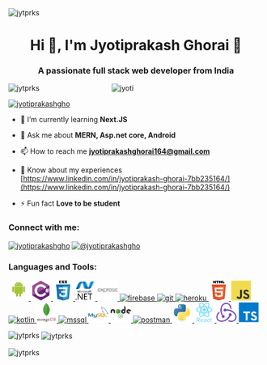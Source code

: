 <img  src="https://avatars.githubusercontent.com/u/36029299?v=4&size=64" alt="jytprks" />
<h1 align="center">Hi 👋, I'm Jyotiprakash Ghorai 🤖</h1>
<h3 align="center">A passionate full stack web developer from India</h3>

<img align="right" alt="jyoti" width="300" src="https://pbs.twimg.com/profile_images/1432920261167255563/an3T4K-9_400x400.jpg"/>
<p align="left"> <img src="https://komarev.com/ghpvc/?username=jytprks&label=Profile%20views&color=0e75b6&style=flat" alt="jytprks" /> </p>

<p align="left"> <a href="https://twitter.com/jyotiprakashgho" target="blank"><img src="https://img.shields.io/twitter/follow/jyotiprakashgho?logo=twitter&style=for-the-badge" alt="jyotiprakashgho" /></a> </p>

- 🌱 I’m currently learning **Next.JS**

- 💬 Ask me about **MERN, Asp.net core, Android**

- 📫 How to reach me **jyotiprakashghorai164@gmail.com**

- 📄 Know about my experiences [https://www.linkedin.com/in/jyotiprakash-ghorai-7bb235164/](https://www.linkedin.com/in/jyotiprakash-ghorai-7bb235164/)

- ⚡ Fun fact **Love to be student**

<h3 align="left">Connect with me:</h3>
<p align="left">
<a href="https://twitter.com/jyotiprakashgho" target="blank"><img align="center" src="https://raw.githubusercontent.com/rahuldkjain/github-profile-readme-generator/master/src/images/icons/Social/twitter.svg" alt="jyotiprakashgho" height="30" width="40" /></a>
<a href="https://linkedin.com/in/@jyotiprakashgho" target="blank"><img align="center" src="https://raw.githubusercontent.com/rahuldkjain/github-profile-readme-generator/master/src/images/icons/Social/linked-in-alt.svg" alt="@jyotiprakashgho" height="30" width="40" /></a>
</p>

<h3 align="left">Languages and Tools:</h3>
<p align="left"> <a href="https://developer.android.com" target="_blank" rel="noreferrer"> <img src="https://raw.githubusercontent.com/devicons/devicon/master/icons/android/android-original-wordmark.svg" alt="android" width="40" height="40"/> </a> <a href="https://www.w3schools.com/cs/" target="_blank" rel="noreferrer"> <img src="https://raw.githubusercontent.com/devicons/devicon/master/icons/csharp/csharp-original.svg" alt="csharp" width="40" height="40"/> </a> <a href="https://www.w3schools.com/css/" target="_blank" rel="noreferrer"> <img src="https://raw.githubusercontent.com/devicons/devicon/master/icons/css3/css3-original-wordmark.svg" alt="css3" width="40" height="40"/> </a> <a href="https://dotnet.microsoft.com/" target="_blank" rel="noreferrer"> <img src="https://raw.githubusercontent.com/devicons/devicon/master/icons/dot-net/dot-net-original-wordmark.svg" alt="dotnet" width="40" height="40"/> </a> <a href="https://expressjs.com" target="_blank" rel="noreferrer"> <img src="https://raw.githubusercontent.com/devicons/devicon/master/icons/express/express-original-wordmark.svg" alt="express" width="40" height="40"/> </a> <a href="https://firebase.google.com/" target="_blank" rel="noreferrer"> <img src="https://www.vectorlogo.zone/logos/firebase/firebase-icon.svg" alt="firebase" width="40" height="40"/> </a> <a href="https://git-scm.com/" target="_blank" rel="noreferrer"> <img src="https://www.vectorlogo.zone/logos/git-scm/git-scm-icon.svg" alt="git" width="40" height="40"/> </a> <a href="https://heroku.com" target="_blank" rel="noreferrer"> <img src="https://www.vectorlogo.zone/logos/heroku/heroku-icon.svg" alt="heroku" width="40" height="40"/> </a> <a href="https://www.w3.org/html/" target="_blank" rel="noreferrer"> <img src="https://raw.githubusercontent.com/devicons/devicon/master/icons/html5/html5-original-wordmark.svg" alt="html5" width="40" height="40"/> </a> <a href="https://developer.mozilla.org/en-US/docs/Web/JavaScript" target="_blank" rel="noreferrer"> <img src="https://raw.githubusercontent.com/devicons/devicon/master/icons/javascript/javascript-original.svg" alt="javascript" width="40" height="40"/> </a> <a href="https://kotlinlang.org" target="_blank" rel="noreferrer"> <img src="https://www.vectorlogo.zone/logos/kotlinlang/kotlinlang-icon.svg" alt="kotlin" width="40" height="40"/> </a> <a href="https://www.mongodb.com/" target="_blank" rel="noreferrer"> <img src="https://raw.githubusercontent.com/devicons/devicon/master/icons/mongodb/mongodb-original-wordmark.svg" alt="mongodb" width="40" height="40"/> </a> <a href="https://www.microsoft.com/en-us/sql-server" target="_blank" rel="noreferrer"> <img src="https://www.svgrepo.com/show/303229/microsoft-sql-server-logo.svg" alt="mssql" width="40" height="40"/> </a> <a href="https://www.mysql.com/" target="_blank" rel="noreferrer"> <img src="https://raw.githubusercontent.com/devicons/devicon/master/icons/mysql/mysql-original-wordmark.svg" alt="mysql" width="40" height="40"/> </a> <a href="https://nodejs.org" target="_blank" rel="noreferrer"> <img src="https://raw.githubusercontent.com/devicons/devicon/master/icons/nodejs/nodejs-original-wordmark.svg" alt="nodejs" width="40" height="40"/> </a> <a href="https://postman.com" target="_blank" rel="noreferrer"> <img src="https://www.vectorlogo.zone/logos/getpostman/getpostman-icon.svg" alt="postman" width="40" height="40"/> </a> <a href="https://www.python.org" target="_blank" rel="noreferrer"> <img src="https://raw.githubusercontent.com/devicons/devicon/master/icons/python/python-original.svg" alt="python" width="40" height="40"/> </a> <a href="https://reactjs.org/" target="_blank" rel="noreferrer"> <img src="https://raw.githubusercontent.com/devicons/devicon/master/icons/react/react-original-wordmark.svg" alt="react" width="40" height="40"/> </a> <a href="https://redux.js.org" target="_blank" rel="noreferrer"> <img src="https://raw.githubusercontent.com/devicons/devicon/master/icons/redux/redux-original.svg" alt="redux" width="40" height="40"/> </a> <a href="https://www.typescriptlang.org/" target="_blank" rel="noreferrer"> <img src="https://raw.githubusercontent.com/devicons/devicon/master/icons/typescript/typescript-original.svg" alt="typescript" width="40" height="40"/> </a> </p>

<p><img align="left" src="https://github-readme-stats.vercel.app/api/top-langs?username=jytprks&show_icons=true&locale=en&layout=compact" alt="jytprks" /></p>

<p>&nbsp;<img align="center" src="https://github-readme-stats.vercel.app/api?username=jytprks&show_icons=true&locale=en" alt="jytprks" /></p>

<p><img align="center" src="https://github-readme-streak-stats.herokuapp.com/?user=jytprks&" alt="jytprks" /></p>



<!---

- 👋 Hi, I’m @jytprks
- 👀 I’m interested in ...
- 🌱 I’m currently learning ...
- 💞️ I’m looking to collaborate on ...
- 📫 How to reach me ... 

jytprks/jytprks is a ✨ special ✨ repository because its `README.md` (this file) appears on your GitHub profile.
You can click the Preview link to take a look at your changes.
--->
